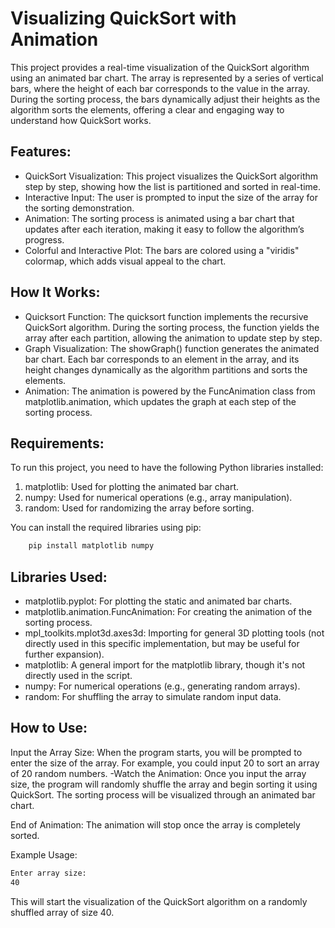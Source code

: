 # Visualizing QuickSort with Animation

This project provides a real-time visualization of the QuickSort algorithm using an animated bar chart. The array is represented by a series of vertical bars, where the height of each bar corresponds to the value in the array. During the sorting process, the bars dynamically adjust their heights as the algorithm sorts the elements, offering a clear and engaging way to understand how QuickSort works.

## Features:

- QuickSort Visualization: This project visualizes the QuickSort algorithm step by step, showing how the list is partitioned and sorted in real-time.
- Interactive Input: The user is prompted to input the size of the array for the sorting demonstration.
- Animation: The sorting process is animated using a bar chart that updates after each iteration, making it easy to follow the algorithm’s progress.
- Colorful and Interactive Plot: The bars are colored using a "viridis" colormap, which adds visual appeal to the chart.

## How It Works:

- Quicksort Function: The quicksort function implements the recursive QuickSort algorithm. During the sorting process, the function yields the array after each partition, allowing the animation to update step by step.
- Graph Visualization: The showGraph() function generates the animated bar chart. Each bar corresponds to an element in the array, and its height changes dynamically as the algorithm partitions and sorts the elements.
- Animation: The animation is powered by the FuncAnimation class from matplotlib.animation, which updates the graph at each step of the sorting process.

## Requirements:

To run this project, you need to have the following Python libraries installed:

1.  matplotlib: Used for plotting the animated bar chart.
2.  numpy: Used for numerical operations (e.g., array manipulation).
3.  random: Used for randomizing the array before sorting.

You can install the required libraries using pip:

```bash
    pip install matplotlib numpy
```

## Libraries Used:

- matplotlib.pyplot: For plotting the static and animated bar charts.
- matplotlib.animation.FuncAnimation: For creating the animation of the sorting process.
- mpl_toolkits.mplot3d.axes3d: Importing for general 3D plotting tools (not directly used in this specific implementation, but may be useful for further expansion).
- matplotlib: A general import for the matplotlib library, though it's not directly used in the script.
- numpy: For numerical operations (e.g., generating random arrays).
- random: For shuffling the array to simulate random input data.

## How to Use:

Input the Array Size: When the program starts, you will be prompted to enter the size of the array. For example, you could input 20 to sort an array of 20 random numbers.
-Watch the Animation: Once you input the array size, the program will randomly shuffle the array and begin sorting it using QuickSort. The sorting process will be visualized through an animated bar chart.

End of Animation: The animation will stop once the array is completely sorted.

Example Usage:

```bash
Enter array size:
40
```

This will start the visualization of the QuickSort algorithm on a randomly shuffled array of size 40.

